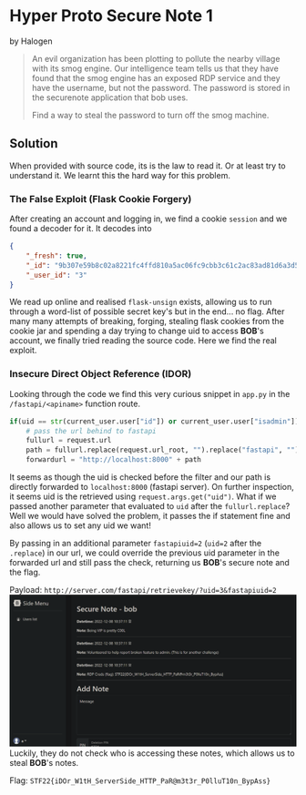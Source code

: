 # Hyper Proto Secure Note 1
by Halogen
> An evil organization has been plotting to pollute the nearby village with its smog engine. Our intelligence team tells us that they have found that the smog engine has an exposed RDP service and they have the username, but not the password. The password is stored in the securenote application that bob uses.
> 
> Find a way to steal the password to turn off the smog machine.
## Solution
When provided with source code, its is the law to read it. Or at least try to understand it. We learnt this the hard way for this problem.
### The False Exploit (Flask Cookie Forgery)
After creating an account and logging in, we find a cookie `session` and we found a decoder for it. It decodes into
```json
{
	"_fresh": true,
    "_id": "9b307e59b8c02a8221fc4ffd810a5ac06fc9cbb3c61c2ac83ad81d6a3d55b2a3956d296527c786574197777d9632e9b494bf70b5b6981546c498d9641924ff24",
    "_user_id": "3"
}
```
We read up online and realised `flask-unsign` exists, allowing us to run through a word-list of possible secret key's but in the end... no flag. After many many attempts of breaking, forging, stealing flask cookies from the cookie jar and spending a day trying to change uid to access **BOB**'s account, we finally tried reading the source code. Here we find the real exploit.
### Insecure Direct Object Reference (IDOR)
Looking through the code we find this very curious snippet in `app.py` in the `/fastapi/<apiname>` function route.
```python
if(uid == str(current_user.user["id"]) or current_user.user["isadmin"]): # Authorisation check to prevent IDOR.
	# pass the url behind to fastapi
	fullurl = request.url
	path = fullurl.replace(request.url_root, "").replace("fastapi", "")
	forwardurl = "http://localhost:8000" + path
```
It seems as though the uid is checked before the filter and our path is directly forwarded to `localhost:8000` (fastapi server). On further inspection, it seems uid is the retrieved using `request.args.get("uid")`. What if we passed another parameter that evaluated to `uid` after the `fullurl.replace`? Well we would have solved the problem, it passes the if statement fine and also allows us to set any uid we want!

By passing in an additional parameter `fastapiuid=2` (`uid=2` after the `.replace`) in our url, we could override the previous uid parameter in the forwarded url and still pass the check, returning us **BOB**'s secure note and the flag.

Payload: `http://server.com/fastapi/retrievekey/?uid=3&fastapiuid=2`
![](./assets/HPSN.png)
Luckily, they do not check who is accessing these notes, which allows us to steal **BOB**'s notes.

Flag: `STF22{iDOr_W1tH_ServerSide_HTTP_PaR@m3t3r_P0lluT10n_BypAss}`
